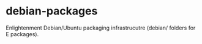 debian-packages
===============

Enlightenment Debian/Ubuntu packaging infrastrucutre (debian/ folders for E packages).
